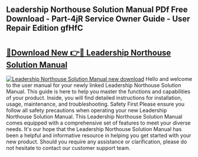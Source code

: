 ## Leadership Northouse Solution Manual PDf Free Download - Part-4jR Service Owner Guide - User Repair Edition gfHfC

# <h2><a href="http://bc72776.oget.top/?id=Leadership+Northouse+Solution+Manual">🔗Download New 👉🔴 Leadership Northouse Solution Manual</a></h2>

[![Leadership Northouse Solution Manual new download](https://i.imgur.com/5g1atiW.png)](http://bc72776.oget.top/?id=Leadership+Northouse+Solution+Manual)
Hello and welcome to the user manual for your newly linked Leadership Northouse Solution Manual. This guide is here to help you master the functions and capabilities of your product. Inside, you will find detailed instructions for installation, usage, maintenance, and troubleshooting. Safety First Please ensure you follow all safety precautions when operating your new Leadership Northouse Solution Manual. This Leadership Northouse Solution Manual comes equipped with a comprehensive set of features to meet your diverse needs. It's our hope that the Leadership Northouse Solution Manual has been a helpful and informative resource in helping you get started with your new product. Should you require any assistance or clarification, please do not hesitate to contact our customer support team.
